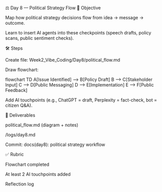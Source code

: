 ⚖️ Day 8 — Political Strategy Flow
📌 Objective

Map how political strategy decisions flow from idea → message → outcome.

Learn to insert AI agents into these checkpoints (speech drafts, policy scans, public sentiment checks).

🛠 Steps

Create file: Week2_Vibe_Coding/Day8/political_flow.md

Draw flowchart:

flowchart TD
  A[Issue Identified] --> B[Policy Draft]
  B --> C[Stakeholder Input]
  C --> D[Public Messaging]
  D --> E[Implementation]
  E --> F[Public Feedback]


Add AI touchpoints (e.g., ChatGPT = draft, Perplexity = fact-check, bot = citizen Q&A).

📂 Deliverables

political_flow.md (diagram + notes)

/logs/day8.md

Commit: docs(day8): political strategy workflow

✅ Rubric

 Flowchart completed

 At least 2 AI touchpoints added

 Reflection log

